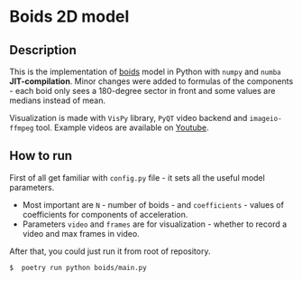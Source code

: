 # Boids 2D model

## Description
This is the implementation of [boids](https://www.red3d.com/cwr/boids/) model in Python with `numpy` and `numba` **JIT-compilation**. Minor changes were added to formulas of the components - each boid only sees a 180-degree sector in front and some values are medians instead of mean.

Visualization is made with `VisPy` library, `PyQT` video backend and `imageio-ffmpeg` tool.
Example videos are available on [Youtube](https://youtu.be/28eeQrRkj7o).

## How to run
First of all get familiar with `config.py` file - it sets all the useful model parameters.
- Most important are `N` - number of boids - and `coefficients` - values of coefficients for components of acceleration.
- Parameters `video` and `frames` are for visualization - whether to record a video and max frames in video.

After that, you could just run it from root of repository.
```(bash)
$  poetry run python boids/main.py
```

## 
